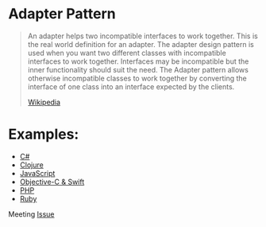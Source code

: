 Adapter Pattern
===============

> An adapter helps two incompatible interfaces to work together. This is the real world definition for an adapter. The adapter design pattern is used when you want two different classes with incompatible interfaces to work together. Interfaces may be incompatible but the inner functionality should suit the need. The Adapter pattern allows otherwise incompatible classes to work together by converting the interface of one class into an interface expected by the clients.
>
> [Wikipedia](http://en.wikipedia.org/wiki/Adapter_pattern)

Examples:
========

- [C#](csharp.cs)
- [Clojure](Clojure.clj)
- [JavaScript](JavaScript.js)
- [Objective-C & Swift](https://github.com/jrbj/AdapterPatternDevReno-ObjC)
- [PHP](https://github.com/domnikl/DesignPatternsPHP/tree/master/Structural/Adapter)
- [Ruby](ruby.rb)


Meeting [Issue](https://github.com/renodevelopers/meetups/issues/26)
